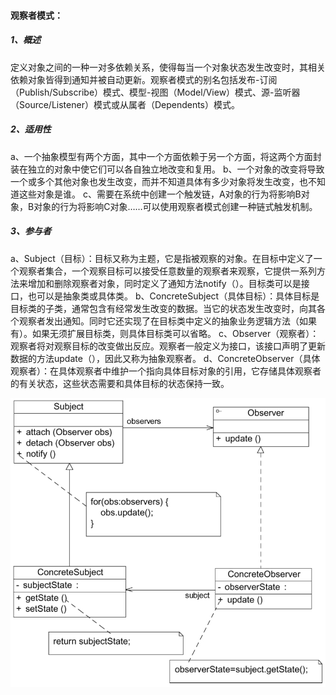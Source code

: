 #### **观察者模式：**

##### 1、概述

定义对象之间的一种一对多依赖关系，使得每当一个对象状态发生改变时，其相关依赖对象皆得到通知并被自动更新。观察者模式的别名包括发布-订阅（Publish/Subscribe）模式、模型-视图（Model/View）模式、源-监听器（Source/Listener）模式或从属者（Dependents）模式。

##### 2、适用性

a、一个抽象模型有两个方面，其中一个方面依赖于另一个方面，将这两个方面封装在独立的对象中使它们可以各自独立地改变和复用。
b、一个对象的改变将导致一个或多个其他对象也发生改变，而并不知道具体有多少对象将发生改变，也不知道这些对象是谁。
c、需要在系统中创建一个触发链，A对象的行为将影响B对象，B对象的行为将影响C对象……可以使用观察者模式创建一种链式触发机制。

##### 3、参与者

a、Subject（目标）：目标又称为主题，它是指被观察的对象。在目标中定义了一个观察者集合，一个观察目标可以接受任意数量的观察者来观察，它提供一系列方法来增加和删除观察者对象，同时定义了通知方法notify（）。目标类可以是接口，也可以是抽象类或具体类。
b、ConcreteSubject（具体目标）：具体目标是目标类的子类，通常包含有经常发生改变的数据。当它的状态发生改变时，向其各个观察者发出通知。同时它还实现了在目标类中定义的抽象业务逻辑方法（如果有）。如果无须扩展目标类，则具体目标类可以省略。
c、Observer（观察者）：观察者将对观察目标的改变做出反应。观察者一般定义为接口，该接口声明了更新数据的方法update（），因此又称为抽象观察者。
d、ConcreteObserver（具体观察者）：在具体观察者中维护一个指向具体目标对象的引用，它存储具体观察者的有关状态，这些状态需要和具体目标的状态保持一致。

![](参与者.jpg)
